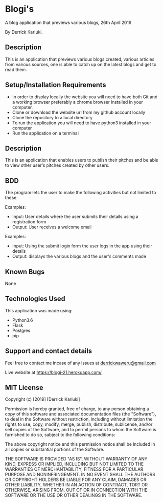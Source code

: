# Blogi's
A blog application that previews various blogs, 26th April 2019

By Derrick Kariuki.
## Description
This is an application that previews various blogs created, various articles from various sources, one is able to catch up on the latest blogs and get to read them.

## Setup/Installation Requirements
* In order to display locally the website you will need to have both Git and a working browser preferably a chrome browser installed in your computer.
* Clone or download the website url from my github account locally
* Clone the repository to a local directory
* To run the application you will need to have python3 installed in your computer
* Run the application on a terminal


## Description
This is an application that enables users to publish their pitches and be able to view other user's pitches created by other users.

## BDD
The program lets the user to make the following activities but not limited to these: 

Examples:
* Input: User details where the user submits their details using a registration form
* Output: User receives a welcome email

Examples:
* Input: Using the submit login form the user logs in the app using their details  
* Output: displays the various blogs and the user's comments made

## Known Bugs
None

## Technologies Used
This application was made using:
* Python3.6
* Flask
* Postgres
* pip

## Support and contact details
Feel free to contact me incase of any issues at derrickwaweru@gmail.com

Live website at https://blogi-21.herokuapp.com/

## MIT License

Copyright (c) [2019] [Derrick Kariuki]

Permission is hereby granted, free of charge, to any person obtaining a copy
of this software and associated documentation files (the "Software"), to deal
in the Software without restriction, including without limitation the rights
to use, copy, modify, merge, publish, distribute, sublicense, and/or sell
copies of the Software, and to permit persons to whom the Software is
furnished to do so, subject to the following conditions:

The above copyright notice and this permission notice shall be included in all
copies or substantial portions of the Software.

THE SOFTWARE IS PROVIDED "AS IS", WITHOUT WARRANTY OF ANY KIND, EXPRESS OR
IMPLIED, INCLUDING BUT NOT LIMITED TO THE WARRANTIES OF MERCHANTABILITY,
FITNESS FOR A PARTICULAR PURPOSE AND NONINFRINGEMENT. IN NO EVENT SHALL THE
AUTHORS OR COPYRIGHT HOLDERS BE LIABLE FOR ANY CLAIM, DAMAGES OR OTHER
LIABILITY, WHETHER IN AN ACTION OF CONTRACT, TORT OR OTHERWISE, ARISING FROM,
OUT OF OR IN CONNECTION WITH THE SOFTWARE OR THE USE OR OTHER DEALINGS IN THE
SOFTWARE.
